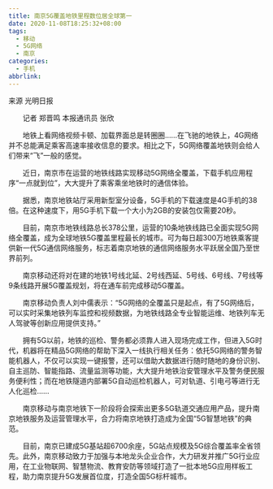 ```yaml
---
title: 南京5G覆盖地铁里程数位居全球第一
date: 2020-11-08T18:25:32+08:00
tags:
  - 移动
  - 5G网络
  - 南京
categories:
  - 手机
abbrlink:
---
```


来源 光明日报

　　记者 郑晋鸣 本报通讯员 张欣

　　地铁上看网络视频卡顿、加载界面总是转圈圈……在飞驰的地铁上，4G网络并不总能满足乘客高速率接收信息的要求。相比之下，5G网络覆盖地铁则会给人们带来“飞”一般的感觉。

　　近日，南京市在运营的地铁线路实现移动5G网络全覆盖，下载手机应用程序“一点就到位”，大大提升了乘客乘坐地铁时的通信体验。

　　据悉，南京地铁站厅采用新型室分设备，5G手机的下载速度是4G手机的38倍。在这种速度下，用5G手机下载一个大小为2GB的安装包仅需要20秒。

　　目前，南京市地铁线路总长378公里，运营的10条地铁线路已全面实现5G网络全覆盖，成为全球地铁5G覆盖里程最长的城市。可为每日超300万地铁乘客提供新一代5G通信网络服务，标志着南京地铁的通信网络服务水平跃居全国乃至世界前列。

　　南京移动还将对在建的地铁1号线北延、2号线西延、5号线、6号线、7号线等9条线路开展5G覆盖规划，将在通车前完成移动5G覆盖。

　　南京移动负责人刘中儒表示：“5G网络的全覆盖只是起点，有了5G网络后，可以实时采集地铁列车监控和视频数据，为地铁线路全专业智能运维、地铁列车无人驾驶等创新应用提供支持。”

　　拥有5G以前，地铁的巡检、警务都必须靠人进入现场完成工作，但进入5G时代，机器将在精品5G网络的帮助下深入一线执行相关任务：依托5G网络的警务智能机器人，不仅可以实现一键报警，还可以借助大数据进行随时随地的身份识别、自主巡防、智能指路、流量监测等功能，大大提升地铁治安管理水平及警务便民服务便利性；而在地铁隧道内部署5G自动巡检机器人，可对轨道、引电弓等进行无人化巡检……

　　南京移动与南京地铁下一阶段将会探索出更多5G轨道交通应用产品，提升南京地铁服务及运营管理水平，合力将南京地铁打造成为全国“5G智慧地铁”的典范。

　　目前，南京已建成5G基站超6700余座，5G站点规模及5G综合覆盖率全省领先。此外，南京移动致力于加强与本地龙头企业合作，大力研发并推广5G行业应用，在工业物联网、智慧物流、教育安防等领域打造了一批本地5G应用样板工程，助力南京提升5G发展首位度，打造全国5G标杆城市。